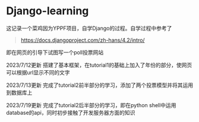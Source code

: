 # Django-learning
这记录一个菜鸡因为YPPF项目，自学Django的过程。自学过程中参考了
> https://docs.djangoproject.com/zh-hans/4.2/intro/

即在网页的引导下试图写一个poll投票网站

2023/7/12更新 搭建了基本框架，在tutorial1的基础上加入了年份的部分，使网页可以根据url显示不同的文字

2023/7/13更新 完成了tutorial2前半部分的学习，添加了两个投票模型并将其运用到数据库上

2023/7/19更新 完成了tutorial2后半部分的学习，即在python shell中运用database的api，同时初步接触了开发服务器方面的知识
